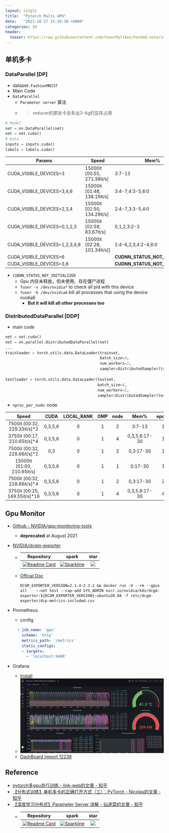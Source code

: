 ```yaml
---
layout: single
title:  "Pytorch Multi GPU"
date:   "2021-10-27 15:19:10 +0800"
categories: 3d
header:
  teaser: https://raw.githubusercontent.com/FavorMylikes/hackmd-note/img/img20211028112306.png
---
```


[dcgm-exporter_repo]: https://github.com/NVIDIA/dcgm-exporter
[dcgm-exporter_fork]: https://img.shields.io/github/forks/NVIDIA/dcgm-exporter.svg?style=social&label=Fork&maxAge=2592000
[dcgm-exporter_star]: https://stars.medv.io/NVIDIA/dcgm-exporter.svg

## 单机多卡

### DataParallel [DP]

- dataset: `FashionMNIST`
- Main Code
- `DataParallel`
  - `Parameter server` 算法
  - > reducer的那张卡会多出3-4g的显存占用

```python
# Model
net = nn.DataParallel(net)
net = net.cuda()
# Data
inputs = inputs.cuda()
labels = labels.cuda()
```

|Params|Speed|Mem%|
|-|-|-|
|CUDA_VISIBLE_DEVICES=3|15000it [00:55, 271.38it/s]|3:7-13|
|CUDA_VISIBLE_DEVICES=3,4,6|15000it [01:48, 138.19it/s]|3:4-7,4:3-5,6:0|
|CUDA_VISIBLE_DEVICES=2,3,4|15000it [01:50, 134.29it/s]|2:4-7,3:3-5,4:0|
|CUDA_VISIBLE_DEVICES=0,1,2,3|15000it [02:59, 83.67it/s]|0,1,2,3:2-3|
|CUDA_VISIBLE_DEVICES=1,2,3,4,6|15000it [02:28, 101.34it/s]]|1:4-6,2,3,4:2-4,6:0|
|CUDA_VISIBLE_DEVICES=6||**CUDNN_STATUS_NOT_INITIALIZED**|
|CUDA_VISIBLE_DEVICES=3,6||**CUDNN_STATUS_NOT_INITIALIZED**|

- `CUDNN_STATUS_NOT_INITIALIZED`
  - Gpu 内存未释放，但未使用，存在僵尸进程
  - `fuser -v /dev/nvidia*` to check all pid with this device
  - `fuser -k /dev/nvidia6` kill all processes that using the device nvidia6
    - **But it will kill all other processes too**

### DistributedDataParallel [DDP]

- main code

```python
net = net.cuda()
net = nn.parallel.DistributedDataParallel(net)
...
trainloader = torch.utils.data.DataLoader(trainset, 
                                          batch_size=4,
                                          num_workers=2,
                                          sampler=DistributedSampler(trainset, shuffle=True))

testloader = torch.utils.data.DataLoader(testset, 
                                         batch_size=4,
                                         num_workers=2,
                                         sampler=DistributedSampler(testset, shuffle=False))
```

- `nproc_per_node`: node

|Speed|CUDA|LOCAL_RANK|OMP|node|Mem%|epoch|Loss|
|:-:|:-:|:-:|:-:|:-:|:-:|:-:|:-:|
|7500it [00:32, 229.33it/s]*2|0,3,5,6|0|1|2|3:7-13|1|0.4727|
|3750it [00:17, 210.65it/s]*4|0,3,5,6|0|1|4|0,3,5,6:17-30|1|0.6264|
|7500it [00:32, 228.66it/s]*2|0,3|0|1|2|0,3:17-30|1|0.4878|
|15000it [01:00, 210.65it/s]|0,3,5,6|0|1|1|0:17-30|1|0.4165|
|7500it [00:32, 228.66it/s]*4|0,3,5,6|0|1|2|0,3:17-30|2|0.3774|
|3750it [00:25, 149.55it/s]*16|0,3,5,6|0|1|4|0,3,5,6:17-30|4|0.3563|

## Gpu Monitor

- [Github - NVIDIA/gpu-monitoring-tools](https://github.com/NVIDIA/gpu-monitoring-tools)
  - **deprecated** at August 2021
- [NVIDIA/dcgm-exporter](https://github.com/NVIDIA/dcgm-exporter)
  - |Repository|spark|star|
    |:-:|:-:|:-:|
    |[![Readme Card](https://github-readme-stats.vercel.app/api/pin/?username=NVIDIA&repo=dcgm-exporter&show_owner=true)][dcgm-exporter_repo]|[![Sparkline](https://stars.medv.io/NVIDIA/dcgm-exporter.svg)][dcgm-exporter_repo]|<a href='https://starchart.cc/NVIDIA/dcgm-exporter'><img src='https://starchart.cc/NVIDIA/dcgm-exporter.svg' width='200px'/></a>
  - [Offcial Doc](https://docs.nvidia.com/datacenter/cloud-native/gpu-telemetry/dcgm-exporter.html)

    ```console
    DCGM_EXPORTER_VERSION=2.1.4-2.3.1 && docker run -d --rm --gpus all    --net host --cap-add SYS_ADMIN nvcr.io/nvidia/k8s/dcgm-exporter:${DCGM_EXPORTER_VERSION}-ubuntu20.04 -f /etc/dcgm-exporter/dcp-metrics-included.csv
    ```

- Prometheus
  - config

  ```yaml
    - job_name: 'gpu'
      scheme: 'http'
      metrics_path: '/metrics'
      static_configs:
      - targets:
        - 'localhost:9400'
  ```

- Grafana
  - [Install](https://grafana.com/docs/grafana/latest/installation/debian/)
  - <img src="https://raw.githubusercontent.com/FavorMylikes/hackmd-note/img/img20211028112306.png" alt="20211028112306"/>
  - [DashBoard import 12239](https://grafana.com/grafana/dashboards/12239)

## Reference

- [pytorch多gpu并行训练 - link-web的文章 - 知乎](https://zhuanlan.zhihu.com/p/86441879)
- [【分布式训练】单机多卡的正确打开方式（三）：PyTorch - Nicolas的文章 - 知乎](https://zhuanlan.zhihu.com/p/74792767)
- [【深度学习分布式】Parameter Server 详解 - 仙道菜的文章 - 知乎](https://zhuanlan.zhihu.com/p/21569493)
  - [incubator-mxnet_repo]: https://github.com/apache/incubator-mxnet
    [incubator-mxnet_fork]: https://img.shields.io/github/forks/apache/incubator-mxnet.svg?style=social&label=Fork&maxAge=2592000
    [incubator-mxnet_star]: https://stars.medv.io/apache/incubator-mxnet.svg

    |Repository|spark|star|
    |:-:|:-:|:-:|
    |[![Readme Card](https://github-readme-stats.vercel.app/api/pin/?username=apache&repo=incubator-mxnet&show_owner=true)][incubator-mxnet_repo]|[![Sparkline](https://stars.medv.io/apache/incubator-mxnet.svg)][incubator-mxnet_repo]|<a href='https://starchart.cc/apache/incubator-mxnet'><img src='https://starchart.cc/apache/incubator-mxnet.svg' width='200px'/></a>
